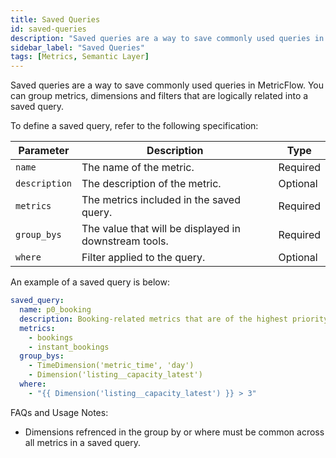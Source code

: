 ```yaml
---
title: Saved Queries
id: saved-queries
description: "Saved queries are a way to save commonly used queries in MetricFlow. They can be used to save time and avoid writing the same query over and over again."
sidebar_label: "Saved Queries"
tags: [Metrics, Semantic Layer]
---
```


Saved queries are a way to save commonly used queries in MetricFlow. You can group metrics, dimensions and filters that are logically related into a saved query. 

To define a saved query, refer to the following specification:

 Parameter | Description | Type |
| --------- | ----------- | ---- |
| `name` | The name of the metric. | Required |
| `description` | The description of the metric. | Optional |
| `metrics` | The metrics included in the saved query. | Required |
| `group_bys` | The value that will be displayed in downstream tools. | Required |
| `where` | Filter applied to the query. | Optional |

An example of a saved query is below:

```yaml
saved_query:
  name: p0_booking
  description: Booking-related metrics that are of the highest priority.
  metrics:
    - bookings
    - instant_bookings
  group_bys:
    - TimeDimension('metric_time', 'day')
    - Dimension('listing__capacity_latest')
  where:
    - "{{ Dimension('listing__capacity_latest') }} > 3"
```

FAQs and Usage Notes:
* Dimensions refrenced in the group by or where must be common across all metrics in a saved query.
